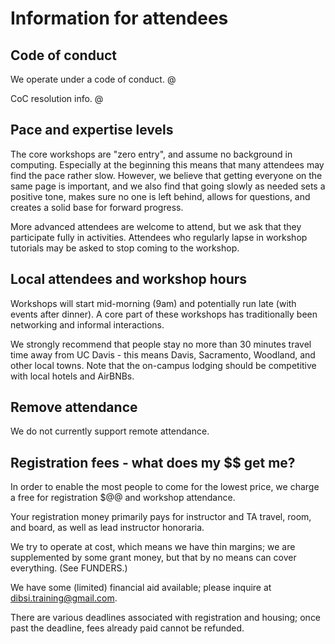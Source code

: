 # Information for attendees

## Code of conduct

We operate under a code of conduct. @

CoC resolution info. @

## Pace and expertise levels

The core workshops are "zero entry", and assume no background in
computing.  Especially at the beginning this means that many attendees
may find the pace rather slow.  However, we believe that getting
everyone on the same page is important, and we also find that going
slowly as needed sets a positive tone, makes sure no one is left
behind, allows for questions, and creates a solid base for forward
progress.

More advanced attendees are welcome to attend, but we ask that they
participate fully in activities.  Attendees who regularly lapse in
workshop tutorials may be asked to stop coming to the workshop.

## Local attendees and workshop hours

Workshops will start mid-morning (9am) and potentially run late (with
events after dinner). A core part of these workshops has traditionally
been networking and informal interactions.

We strongly recommend that people stay no more than 30 minutes travel
time away from UC Davis - this means Davis, Sacramento, Woodland, and
other local towns.  Note that the on-campus lodging should be
competitive with local hotels and AirBNBs.

## Remove attendance

We do not currently support remote attendance.

## Registration fees - what does my $$ get me?

In order to enable the most people to come for the lowest price, we charge
a free for registration $@@ and workshop attendance.

Your registration money primarily pays for instructor and TA travel,
room, and board, as well as lead instructor honoraria.

We try to operate at cost, which means we have thin margins; we are
supplemented by some grant money, but that by no means can cover everything.
(See FUNDERS.)

We have some (limited) financial aid available; please inquire at
dibsi.training@gmail.com.

There are various deadlines associated with registration and housing;
once past the deadline, fees already paid cannot be refunded.
